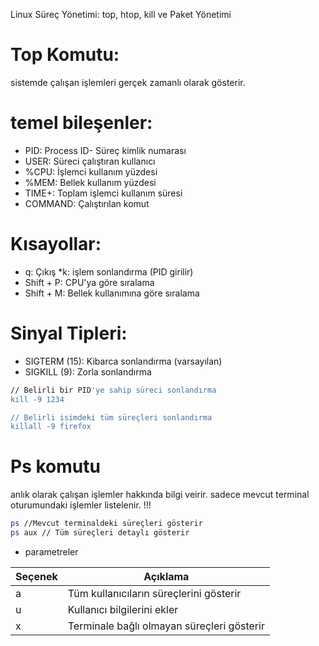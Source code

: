 Linux Süreç Yönetimi: top, htop, kill ve Paket Yönetimi

# Top Komutu: 
sistemde çalışan işlemleri gerçek zamanlı olarak gösterir.

# temel bileşenler: 

* PID: Process ID- Süreç kimlik numarası
* USER: Süreci çalıştıran kullanıcı
* %CPU: İşlemci kullanım yüzdesi
* %MEM: Bellek kullanım yüzdesi
* TIME+: Toplam işlemci kullanım süresi
* COMMAND: Çalıştırılan komut

 # Kısayollar:
* q: Çıkış
*k: işlem sonlandırma (PID girilir)
* Shift + P: CPU'ya göre sıralama
* Shift + M: Bellek kullanımına göre sıralama

# Sinyal Tipleri: 
 * SIGTERM (15): Kibarca sonlandırma (varsayılan)
 * SIGKILL (9): Zorla sonlandırma
```bash    
// Belirli bir PID'ye sahip süreci sonlandırma
kill -9 1234

// Belirli isimdeki tüm süreçleri sonlandırma
killall -9 firefox
```

# Ps komutu 
anlık olarak çalışan işlemler hakkında bilgi veirir.
sadece mevcut terminal oturumundaki işlemler listelenir. !!!

```bash 
ps //Mevcut terminaldeki süreçleri gösterir
ps aux // Tüm süreçleri detaylı gösterir 
```
* parametreler
  
| Seçenek | Açıklama |
|---------|----------|
| a       | Tüm kullanıcıların süreçlerini gösterir |
| u       | Kullanıcı bilgilerini ekler |
| x       | Terminale bağlı olmayan süreçleri gösterir |
